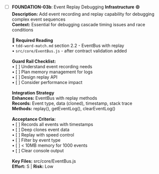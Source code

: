 - [ ] **FOUNDATION-03b**: Event Replay Debugging **Infrastructure** 🟣<br/>**Description:** Add event recording and replay capability for debugging complex event sequences<br/>**Context:** Essential for debugging cascade timing issues and race conditions<br/><br/>**📖 Required Reading**<br/>• `tdd-word-match.md` section 2.2 - EventBus with replay<br/>• `src/core/EventBus.js` - after contract validation added<br/><br/>**Guard Rail Checklist:**<br/>• [ ] Understand event recording needs<br/>• [ ] Plan memory management for logs<br/>• [ ] Design replay API<br/>• [ ] Consider performance impact<br/><br/>**Integration Strategy**<br/>**Enhances:** EventBus with replay methods<br/>**Records:** Event type, data (cloned), timestamp, stack trace<br/>**Methods:** replay(), getEventLog(), clearEventLog()<br/><br/>**Acceptance Criteria:**<br/>• [ ] Records all events with timestamps<br/>• [ ] Deep clones event data<br/>• [ ] Replay with speed control<br/>• [ ] Filter by event type<br/>• [ ] < 10MB memory for 1000 events<br/>• [ ] Clear console output<br/><br/>**Key Files:** src/core/EventBus.js<br/>**Effort:** S | **Risk:** Low